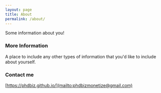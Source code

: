 ```yaml
---
layout: page
title: About
permalink: /about/
---
```


Some information about you!

### More Information

A place to include any other types of information that you'd like to include about yourself.

### Contact me

[https://phdbiz.github.io/](mailto:phdbizmonetize@gmail.com)
